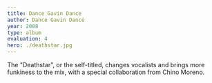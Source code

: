 ```yaml
---
title: Dance Gavin Dance
author: Dance Gavin Dance
year: 2008
type: album
evaluation: 4
hero: ./deathstar.jpg
---
```


The "Deathstar", or the self-titled, changes vocalists and brings more funkiness to the mix, with a special collaboration from Chino Moreno.

